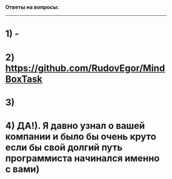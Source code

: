 ### Ответы на вопросы:

---

# 1) -
# 2) https://github.com/RudovEgor/MindBoxTask
# 3)
# 4) ДА!). Я давно узнал о вашей компании и было бы очень круто если бы свой долгий путь программиста начинался именно с вами)
